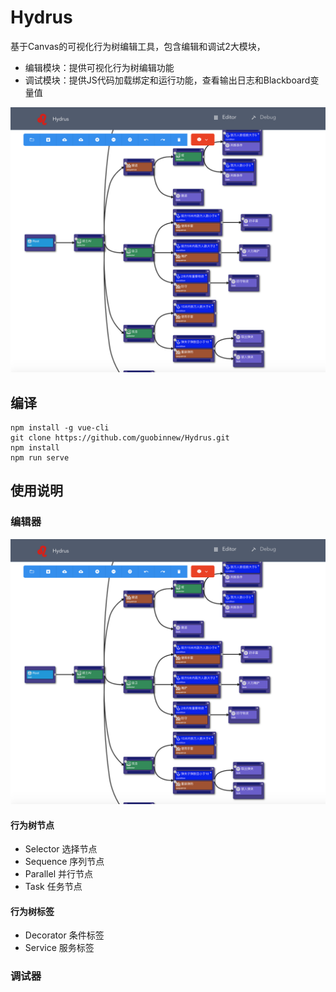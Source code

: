 # Hydrus

基于Canvas的可视化行为树编辑工具，包含编辑和调试2大模块，
+ 编辑模块：提供可视化行为树编辑功能
+ 调试模块：提供JS代码加载绑定和运行功能，查看输出日志和Blackboard变量值

![image](https://github.com/guobinnew/Hydrus/blob/master/screenshots/editor.png?raw=true)

## 编译

```
npm install -g vue-cli
git clone https://github.com/guobinnew/Hydrus.git
npm install
npm run serve
```

## 使用说明

### 编辑器

![image](https://github.com/guobinnew/Hydrus/blob/master/screenshots/editor.png?raw=true)

#### 行为树节点
+ Selector 选择节点
+ Sequence 序列节点
+ Parallel 并行节点
+ Task 任务节点

#### 行为树标签
+ Decorator 条件标签
+ Service 服务标签

### 调试器
